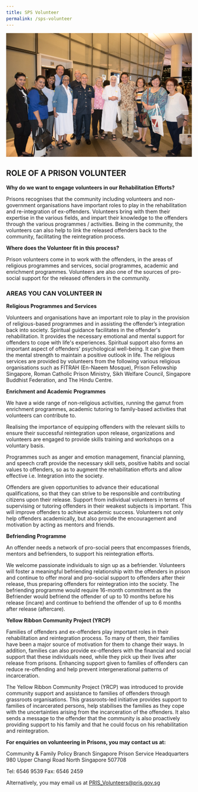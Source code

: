 ```yaml
---
title: SPS Volunteer
permalink: /sps-volunteer
---
```

![Alt text for image on Isomer site](/images/pvac-46.jpg)
## ROLE OF A PRISON VOLUNTEER
**Why do we want to engage volunteers in our Rehabilitation Efforts?**

Prisons recognises that the community including volunteers and non-government organisations have important roles to play in the rehabilitation and re-integration of ex-offenders. Volunteers bring with them their expertise in the various fields, and impart their knowledge to the offenders through the various programmes / activities. Being in the community, the volunteers can also help to link the released offenders back to the community, facilitating the reintegration process.

**Where does the Volunteer fit in this process?**

Prison volunteers come in to work with the offenders, in the areas of religious programmes and services, social programmes, academic and enrichment programmes. Volunteers are also one of the sources of pro-social support for the released offenders in the community.

 
### AREAS YOU CAN VOLUNTEER IN
**Religious Programmes and Services**

Volunteers and organisations have an important role to play in the provision of religious-based programmes and in assisting the offender’s integration back into society. Spiritual guidance facilitates in the offender's rehabilitation. It provides the necessary emotional and mental support for offenders to cope with life's experiences. Spiritual support also forms an important aspect of offenders' psychological well-being. It can give them the mental strength to maintain a positive outlook in life. The religious services are provided by volunteers from the following various religious organisations such as FITRAH (En-Naeem Mosque), Prison Fellowship Singapore, Roman Catholic Prison Ministry, Sikh Welfare Council, Singapore Buddhist Federation, and The Hindu Centre.

**Enrichment and Academic Programmes**

We have a wide range of non-religious activities, running the gamut from enrichment programmes, academic tutoring to family-based activities that volunteers can contribute to.

Realising the importance of equipping offenders with the relevant skills to ensure their successful reintegration upon release, organizations and volunteers are engaged to provide skills training and workshops on a voluntary basis.

Programmes such as anger and emotion management, financial planning, and speech craft provide the necessary skill sets, positive habits and social values to offenders, so as to augment the rehabilitation efforts and allow effective i.e. Integration into the society.

Offenders are given opportunities to advance their educational qualifications, so that they can strive to be responsible and contributing citizens upon their release. Support from individual volunteers in terms of supervising or tutoring offenders in their weakest subjects is important. This will improve offenders to achieve academic success. Volunteers not only help offenders academically, but also provide the encouragement and motivation by acting as mentors and friends. 

**Befriending Programme**

An offender needs a network of pro-social peers that encompasses friends, mentors and befrienders, to support his reintegration efforts.

We welcome passionate individuals to sign up as a befriender. Volunteers will foster a meaningful befriending relationship with the offenders in prison and continue to offer moral and pro-social support to offenders after their release, thus preparing offenders for reintegration into the society. The befriending programme would require 16-month commitment as the Befriender would befriend the offender of up to 10 months before his release (incare) and continue to befriend the offender of up to 6 months after release (aftercare). 

**Yellow Ribbon Community Project (YRCP)**

Families of offenders and ex-offenders play important roles in their rehabilitation and reintegration process. To many of them, their families have been a major source of motivation for them to change their ways. In addition, families can also provide ex-offenders with the financial and social support that these individuals need, while they pick up their lives after release from prisons. Enhancing support given to families of offenders can reduce re-offending and help prevent intergenerational patterns of incarceration.

The Yellow Ribbon Community Project (YRCP) was introduced to provide community support and assistance to families of offenders through grassroots organisations. This grassroots-led initiative provides support to families of incarcerated persons, help stabilises the families as they cope with the uncertainties arising from the incarceration of the offenders. It also sends a message to the offender that the community is also proactively providing support to his family and that he could focus on his rehabilitation and reintegration.

**For enquiries on volunteering in Prisons, you may contact us at:**

Community & Family Policy Branch
Singapore Prison Service Headquarters
980 Upper Changi Road North
Singapore 507708

Tel: 6546 9539
Fax: 6546 2459

Alternatively, you may email us at PRIS_Volunteers@pris.gov.sg